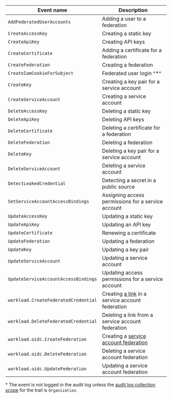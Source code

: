 Event name | Description
--- | ---
`AddFederatedUserAccounts` | Adding a user to a federation
`CreateAccessKey` | Creating a static key
`CreateApiKey` | Creating API keys
`CreateCertificate` | Adding a certificate for a federation
`CreateFederation` | Creating a federation
`CreateIamCookieForSubject` | Federated user login ^*^
`CreateKey` | Creating a key pair for a service account
`CreateServiceAccount` | Creating a service account
`DeleteAccessKey` | Deleting a static key
`DeleteApiKey` | Deleting API keys
`DeleteCertificate` | Deleting a certificate for a federation
`DeleteFederation` | Deleting a federation
`DeleteKey` | Deleting a key pair for a service account
`DeleteServiceAccount` | Deleting a service account
`DetectLeakedCredential` | Detecting a secret in a public source
`SetServiceAccountAccessBindings` | Assigning access permissions for a service account
`UpdateAccessKey` | Updating a static key
`UpdateApiKey` | Updating an API key
`UpdateCertificate` | Renewing a certificate
`UpdateFederation` | Updating a federation
`UpdateKey` | Updating a key pair
`UpdateServiceAccount` | Updating a service account
`UpdateServiceAccountAccessBindings` | Updating access permissions for a service account
`workload.CreateFederatedCredential` | Creating [a link](../../../iam/concepts/workload-identity.md#federated-credentials) in a service account federation
`workload.DeleteFederatedCredential` | Deleting a link from a service account federation
`workload.oidc.CreateFederation` | Creating a [service account federation](../../../iam/concepts/workload-identity.md)
`workload.oidc.DeleteFederation` | Deleting a service account federation
`workload.oidc.UpdateFederation` | Updating a service account federation

\* The event is not logged in the audit log unless the [audit log collection scope](../../../audit-trails/concepts/trail.md#collecting-area) for the trail is `Organization`.